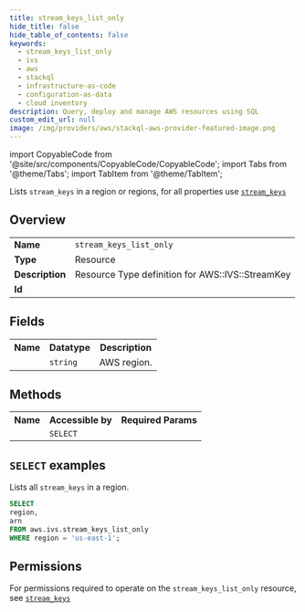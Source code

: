 ```yaml
---
title: stream_keys_list_only
hide_title: false
hide_table_of_contents: false
keywords:
  - stream_keys_list_only
  - ivs
  - aws
  - stackql
  - infrastructure-as-code
  - configuration-as-data
  - cloud inventory
description: Query, deploy and manage AWS resources using SQL
custom_edit_url: null
image: /img/providers/aws/stackql-aws-provider-featured-image.png
---
```


import CopyableCode from '@site/src/components/CopyableCode/CopyableCode';
import Tabs from '@theme/Tabs';
import TabItem from '@theme/TabItem';

Lists <code>stream_keys</code> in a region or regions, for all properties use <a href="/providers/aws/serviceName/stream_keys/"><code>stream_keys</code></a>

## Overview
<table><tbody>
<tr><td><b>Name</b></td><td><code>stream_keys_list_only</code></td></tr>
<tr><td><b>Type</b></td><td>Resource</td></tr>
<tr><td><b>Description</b></td><td>Resource Type definition for AWS::IVS::StreamKey</td></tr>
<tr><td><b>Id</b></td><td><CopyableCode code="aws.ivs.stream_keys_list_only" /></td></tr>
</tbody></table>

## Fields
<table><tbody><tr><th>Name</th><th>Datatype</th><th>Description</th></tr><tr><td><CopyableCode code="region" /></td><td><code>string</code></td><td>AWS region.</td></tr>
</tbody></table>

## Methods

<table><tbody>
  <tr>
    <th>Name</th>
    <th>Accessible by</th>
    <th>Required Params</th>
  </tr>
  <tr>
    <td><CopyableCode code="list_resources" /></td>
    <td><code>SELECT</code></td>
    <td><CopyableCode code="region" /></td>
  </tr>
</tbody></table>

## `SELECT` examples
Lists all <code>stream_keys</code> in a region.
```sql
SELECT
region,
arn
FROM aws.ivs.stream_keys_list_only
WHERE region = 'us-east-1';
```


## Permissions

For permissions required to operate on the <code>stream_keys_list_only</code> resource, see <a href="/providers/aws/ivs/stream_keys/#permissions"><code>stream_keys</code></a>

